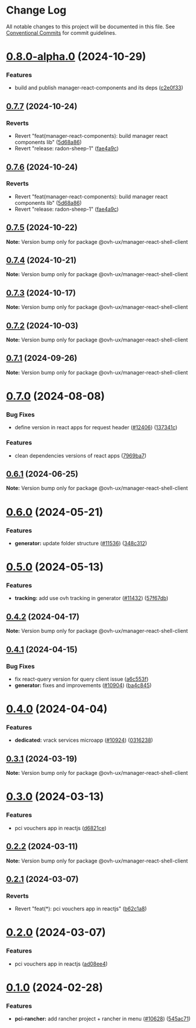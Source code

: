 # Change Log

All notable changes to this project will be documented in this file.
See [Conventional Commits](https://conventionalcommits.org) for commit guidelines.

# [0.8.0-alpha.0](https://github.com/ovh/manager/compare/@ovh-ux/manager-react-shell-client@0.7.7...@ovh-ux/manager-react-shell-client@0.8.0-alpha.0) (2024-10-29)


### Features

* build and publish manager-react-components and its deps ([c2e0f33](https://github.com/ovh/manager/commit/c2e0f33b43abc2118b1d2f666f3e820566ada897))





## [0.7.7](https://github.com/ovh/manager/compare/@ovh-ux/manager-react-shell-client@0.7.6...@ovh-ux/manager-react-shell-client@0.7.7) (2024-10-24)


### Reverts

* Revert "feat(manager-react-components): build manager react components lib" ([5d68a86](https://github.com/ovh/manager/commit/5d68a8677efea465ebf882c77ca5413388f2dfbf))
* Revert "release: radon-sheep-1" ([fae4a9c](https://github.com/ovh/manager/commit/fae4a9cb14816715b060fe0ebe42d45056c9714d))





## [0.7.6](https://github.com/ovh/manager/compare/@ovh-ux/manager-react-shell-client@0.7.5...@ovh-ux/manager-react-shell-client@0.7.6) (2024-10-24)


### Reverts

* Revert "feat(manager-react-components): build manager react components lib" ([5d68a86](https://github.com/ovh/manager/commit/5d68a8677efea465ebf882c77ca5413388f2dfbf))
* Revert "release: radon-sheep-1" ([fae4a9c](https://github.com/ovh/manager/commit/fae4a9cb14816715b060fe0ebe42d45056c9714d))





## [0.7.5](https://github.com/ovh/manager/compare/@ovh-ux/manager-react-shell-client@0.7.4...@ovh-ux/manager-react-shell-client@0.7.5) (2024-10-22)

**Note:** Version bump only for package @ovh-ux/manager-react-shell-client





## [0.7.4](https://github.com/ovh/manager/compare/@ovh-ux/manager-react-shell-client@0.7.3...@ovh-ux/manager-react-shell-client@0.7.4) (2024-10-21)

**Note:** Version bump only for package @ovh-ux/manager-react-shell-client





## [0.7.3](https://github.com/ovh/manager/compare/@ovh-ux/manager-react-shell-client@0.7.2...@ovh-ux/manager-react-shell-client@0.7.3) (2024-10-17)

**Note:** Version bump only for package @ovh-ux/manager-react-shell-client





## [0.7.2](https://github.com/ovh/manager/compare/@ovh-ux/manager-react-shell-client@0.7.1...@ovh-ux/manager-react-shell-client@0.7.2) (2024-10-03)

**Note:** Version bump only for package @ovh-ux/manager-react-shell-client





## [0.7.1](https://github.com/ovh/manager/compare/@ovh-ux/manager-react-shell-client@0.7.0...@ovh-ux/manager-react-shell-client@0.7.1) (2024-09-26)

**Note:** Version bump only for package @ovh-ux/manager-react-shell-client





# [0.7.0](https://github.com/ovh/manager/compare/@ovh-ux/manager-react-shell-client@0.6.1...@ovh-ux/manager-react-shell-client@0.7.0) (2024-08-08)


### Bug Fixes

* define version in react apps for request header ([#12406](https://github.com/ovh/manager/issues/12406)) ([137341c](https://github.com/ovh/manager/commit/137341c121df3077139fbce953b36989ad779f12))


### Features

* clean dependencies versions of react apps ([7969ba7](https://github.com/ovh/manager/commit/7969ba70f9e03033271a48a5bd0021484ea36263))





## [0.6.1](https://github.com/ovh/manager/compare/@ovh-ux/manager-react-shell-client@0.6.0...@ovh-ux/manager-react-shell-client@0.6.1) (2024-06-25)

**Note:** Version bump only for package @ovh-ux/manager-react-shell-client





# [0.6.0](https://github.com/ovh/manager/compare/@ovh-ux/manager-react-shell-client@0.5.0...@ovh-ux/manager-react-shell-client@0.6.0) (2024-05-21)


### Features

* **generator:** update folder structure ([#11536](https://github.com/ovh/manager/issues/11536)) ([348c312](https://github.com/ovh/manager/commit/348c3128139ddb5dc92fc330744f71624c693a2b))





# [0.5.0](https://github.com/ovh/manager/compare/@ovh-ux/manager-react-shell-client@0.4.2...@ovh-ux/manager-react-shell-client@0.5.0) (2024-05-13)


### Features

* **tracking:** add use ovh tracking in generator ([#11432](https://github.com/ovh/manager/issues/11432)) ([57f67db](https://github.com/ovh/manager/commit/57f67db062a73ae210974f0d30e382b77505466c))





## [0.4.2](https://github.com/ovh/manager/compare/@ovh-ux/manager-react-shell-client@0.4.1...@ovh-ux/manager-react-shell-client@0.4.2) (2024-04-17)

**Note:** Version bump only for package @ovh-ux/manager-react-shell-client





## [0.4.1](https://github.com/ovh/manager/compare/@ovh-ux/manager-react-shell-client@0.4.0...@ovh-ux/manager-react-shell-client@0.4.1) (2024-04-15)


### Bug Fixes

* fix react-query version for query client issue ([a6c553f](https://github.com/ovh/manager/commit/a6c553fe33a0fc1964f3e8a8cfe3361ded40e03d))
* **generator:** fixes and improvements ([#10904](https://github.com/ovh/manager/issues/10904)) ([ba4c845](https://github.com/ovh/manager/commit/ba4c84573128923f67c996c98039ca5dc7133457))





# [0.4.0](https://github.com/ovh/manager/compare/@ovh-ux/manager-react-shell-client@0.3.1...@ovh-ux/manager-react-shell-client@0.4.0) (2024-04-04)


### Features

* **dedicated:** vrack services microapp ([#10924](https://github.com/ovh/manager/issues/10924)) ([0316238](https://github.com/ovh/manager/commit/0316238dbaa0729c9c925efa902b4d657351e329))





## [0.3.1](https://github.com/ovh/manager/compare/@ovh-ux/manager-react-shell-client@0.3.0...@ovh-ux/manager-react-shell-client@0.3.1) (2024-03-19)

**Note:** Version bump only for package @ovh-ux/manager-react-shell-client





# [0.3.0](https://github.com/ovh/manager/compare/@ovh-ux/manager-react-shell-client@0.2.2...@ovh-ux/manager-react-shell-client@0.3.0) (2024-03-13)


### Features

* pci vouchers app in reactjs ([d6821ce](https://github.com/ovh/manager/commit/d6821cecd3bde7d884054d8e782e9a1e9dbfddac))





## [0.2.2](https://github.com/ovh/manager/compare/@ovh-ux/manager-react-shell-client@0.2.1...@ovh-ux/manager-react-shell-client@0.2.2) (2024-03-11)

**Note:** Version bump only for package @ovh-ux/manager-react-shell-client





## [0.2.1](https://github.com/ovh/manager/compare/@ovh-ux/manager-react-shell-client@0.2.0...@ovh-ux/manager-react-shell-client@0.2.1) (2024-03-07)


### Reverts

* Revert "feat(*): pci vouchers app in reactjs" ([b62c1a8](https://github.com/ovh/manager/commit/b62c1a8b1cfe63dbc420b660667209c324ffa9ab))





# [0.2.0](https://github.com/ovh/manager/compare/@ovh-ux/manager-react-shell-client@0.1.0...@ovh-ux/manager-react-shell-client@0.2.0) (2024-03-07)


### Features

* pci vouchers app in reactjs ([ad08ee4](https://github.com/ovh/manager/commit/ad08ee4618d6243328eee76af7d1bd459a1a7d83))





# [0.1.0](https://github.com/ovh/manager/compare/@ovh-ux/manager-react-shell-client@0.0.0...@ovh-ux/manager-react-shell-client@0.1.0) (2024-02-28)


### Features

* **pci-rancher:** add rancher project + rancher in menu ([#10628](https://github.com/ovh/manager/issues/10628)) ([545ac71](https://github.com/ovh/manager/commit/545ac719b60602f6b53bbdc54d0dc9a704ea7bf8))
